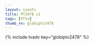 ```yaml
--- 
layout: sieutv
title: PT2478 s1
tags: [PTtv]
thumb_re: globiptv2478
---
```

{% include tvadv key="globiptv2478" %} 
